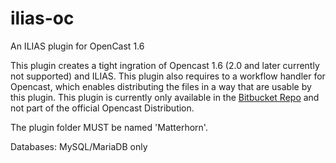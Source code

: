 # ilias-oc
An ILIAS plugin for OpenCast 1.6

This plugin creates a tight ingration of Opencast 1.6 (2.0 and later currently not supported) and ILIAS.
This plugin also requires to a workflow handler for Opencast, which enables distributing the files in a way that
are usable by this plugin. This plugin is currently only available in the [Bitbucket Repo](https://bitbucket.org/pascalgrube/matterhorn/branch/distribution-ilias)
and not part of the official Opencast Distribution. 

The plugin folder MUST be named 'Matterhorn'.

Databases: MySQL/MariaDB only
